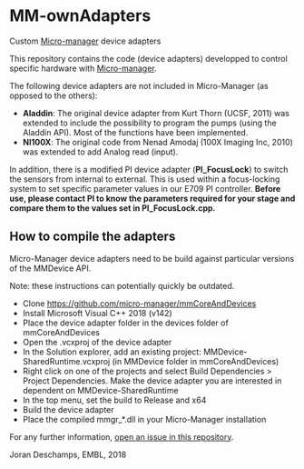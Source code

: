 # MM-ownAdapters
Custom [Micro-manager](https://micro-manager.org/ "Micro-manager website") device adapters

This repository contains the code (device adapters) developped to control specific hardware with [Micro-manager](https://micro-manager.org/ "Micro-manager website"). 

The following device adapters are not included in Micro-Manager (as opposed to the others):

* **Aladdin**: The original device adapter from Kurt Thorn (UCSF, 2011) was extended to include the possibility to program the pumps
(using the Aladdin API). Most of the functions have been implemented.
* **NI100X**: The original code from Nenad Amodaj (100X Imaging Inc, 2010) was extended to add Analog read (input).

In addition, there is a modified PI device adapter (**PI_FocusLock**) to switch the sensors from internal to external. This is used within a focus-locking system to set specific parameter values in our E709 PI controller. **Before use, please contact PI to know the parameters required for your stage and compare them to the values set in PI_FocusLock.cpp.**  

## How to compile the adapters

Micro-Manager device adapters need to be build against particular versions of the MMDevice API.

Note: these instructions can potentially quickly be outdated.

- Clone https://github.com/micro-manager/mmCoreAndDevices
- Install Microsoft Visual C++ 2018 (v142)
- Place the device adapter folder in the devices folder of mmCoreAndDevices
- Open the .vcxproj of the device adapter
- In the Solution explorer, add an existing project: MMDevice-SharedRuntime.vcxproj (in MMDevice folder in mmCoreAndDevices)
- Right click on one of the projects and select Build Dependencies > Project Dependencies. Make the device adapter you are interested in dependent on MMDevice-SharedRuntime
- In the top menu, set the build to Release and x64
- Build the device adapter
- Place the compiled mmgr_*.dll in your Micro-Manager installation 

For any further information, [open an issue in this repository](https://github.com/jdeschamps/MM-ownAdapters/issues).

Joran Deschamps, EMBL, 2018
